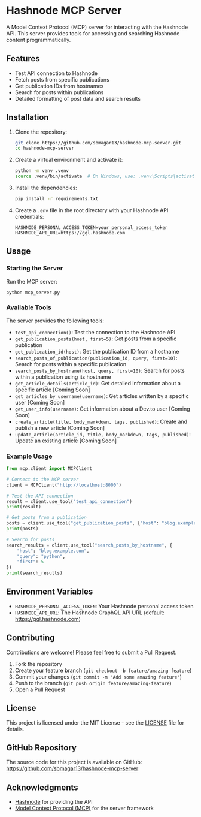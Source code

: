 # Hashnode MCP Server

A Model Context Protocol (MCP) server for interacting with the Hashnode API. This server provides tools for accessing and searching Hashnode content programmatically.

## Features

- Test API connection to Hashnode
- Fetch posts from specific publications
- Get publication IDs from hostnames
- Search for posts within publications
- Detailed formatting of post data and search results

## Installation

1. Clone the repository:
   ```bash
   git clone https://github.com/sbmagar13/hashnode-mcp-server.git
   cd hashnode-mcp-server
   ```

2. Create a virtual environment and activate it:
   ```bash
   python -m venv .venv
   source .venv/bin/activate  # On Windows, use: .venv\Scripts\activate
   ```

3. Install the dependencies:
   ```bash
   pip install -r requirements.txt
   ```

4. Create a `.env` file in the root directory with your Hashnode API credentials:
   ```
   HASHNODE_PERSONAL_ACCESS_TOKEN=your_personal_access_token
   HASHNODE_API_URL=https://gql.hashnode.com
   ```

## Usage

### Starting the Server

Run the MCP server:

```bash
python mcp_server.py
```

### Available Tools

The server provides the following tools:

- `test_api_connection()`: Test the connection to the Hashnode API
- `get_publication_posts(host, first=5)`: Get posts from a specific publication
- `get_publication_id(host)`: Get the publication ID from a hostname
- `search_posts_of_publication(publication_id, query, first=10)`: Search for posts within a specific publication
- `search_posts_by_hostname(host, query, first=10)`: Search for posts within a publication using its hostname
- `get_article_details(article_id)`: Get detailed information about a specific article [Coming Soon]
- `get_articles_by_username(username)`: Get articles written by a specific user [Coming Soon]
- `get_user_info(username)`: Get information about a Dev.to user [Coming Soon]
- `create_article(title, body_markdown, tags, published)`: Create and publish a new article [Coming Soon]
- `update_article(article_id, title, body_markdown, tags, published)`: Update an existing article [Coming Soon]

### Example Usage

```python
from mcp.client import MCPClient

# Connect to the MCP server
client = MCPClient("http://localhost:8000")

# Test the API connection
result = client.use_tool("test_api_connection")
print(result)

# Get posts from a publication
posts = client.use_tool("get_publication_posts", {"host": "blog.example.com", "first": 10})
print(posts)

# Search for posts
search_results = client.use_tool("search_posts_by_hostname", {
    "host": "blog.example.com",
    "query": "python",
    "first": 5
})
print(search_results)
```

## Environment Variables

- `HASHNODE_PERSONAL_ACCESS_TOKEN`: Your Hashnode personal access token
- `HASHNODE_API_URL`: The Hashnode GraphQL API URL (default: https://gql.hashnode.com)

## Contributing

Contributions are welcome! Please feel free to submit a Pull Request.

1. Fork the repository
2. Create your feature branch (`git checkout -b feature/amazing-feature`)
3. Commit your changes (`git commit -m 'Add some amazing feature'`)
4. Push to the branch (`git push origin feature/amazing-feature`)
5. Open a Pull Request

## License

This project is licensed under the MIT License - see the [LICENSE](LICENSE) file for details.

## GitHub Repository

The source code for this project is available on GitHub:
https://github.com/sbmagar13/hashnode-mcp-server

## Acknowledgments

- [Hashnode](https://hashnode.com/) for providing the API
- [Model Context Protocol (MCP)](https://github.com/modelcontextprotocol/mcp) for the server framework
